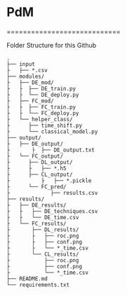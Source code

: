 # PdM
============================

Folder Structure for this Github

    .
    ├── input
    ├ 	├── *.csv                   
    ├── modules/
    ├	├── DE_mod/
    ├	├  ├── DE_train.py
    ├	├  └── DE_deploy.py
    ├	├── FC_mod/
    ├	├  ├── FC_train.py
    ├	├  └── FC_deploy.py
    ├	└── helper_class/       
    ├	   ├── time_shift.py
    ├	   └── classical_model.py            
    ├── output/
    ├	├── DE_output/
    ├       ├  ├── DE_output.txt
    ├	└── FC_output/
    ├	   ├── DL_output/
    ├	   ├   ├── *.h5
    ├	   ├── CL_output/
    ├          ├   ├── *.pickle
    ├	   └── FC_pred/
    ├             ├── results.csv                  
    ├── results/
    ├   ├── DE_results/
    ├   ├   ├── DE_techniques.csv
    ├   ├   └── DE_time.csv
    ├   └── FC_results/        
    ├       ├── DL_results/
    ├       ├   ├── roc.png
    ├       ├   ├── conf.png
    ├       ├   └── *_time.csv
    ├       └── CL_results/    
    ├           ├── roc.png
    ├           ├── conf.png
    ├           └── *_time.csv                           
    ├── README.md
    └── requirements.txt